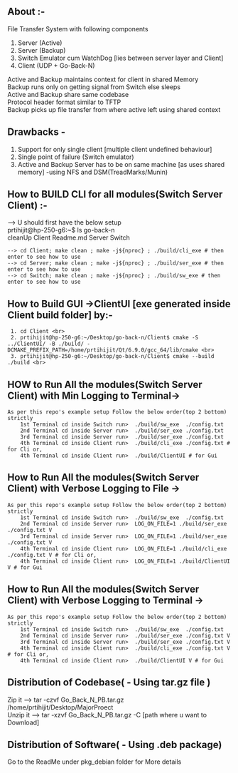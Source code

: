 ## About :-

File Transfer System with following components

1. Server (Active)
2. Server (Backup)
3. Switch Emulator cum WatchDog [lies between server layer and Client]
4. Client (UDP + Go-Back-N)

Active and Backup maintains context for client in shared Memory <br>
Backup runs only on getting signal from Switch else sleeps <br>
Active and Backup share same codebase <br>
Protocol header format similar to TFTP <br>
Backup picks up file transfer from where active left using shared context <br>

## Drawbacks -

1. Support for only single client [multiple client undefined behaviour]
2. Single point of failure (Switch emulator)
3. Active and Backup Server has to be on same machine [as uses shared memory] -using NFS and DSM(TreadMarks/Munin)


## How to BUILD CLI for all modules(Switch Server Client) :-

--> U should first have the below setup <br>
    prtihijit@hp-250-g6:~$ ls go-back-n <br>
    cleanUp  Client  Readme.md  Server  Switch <br>

    --> cd Client; make clean ; make -j${nproc} ; ./build/cli_exe # then enter to see how to use
    --> cd Server; make clean ; make -j${nproc} ; ./build/ser_exe # then enter to see how to use
    --> cd Switch; make clean ; make -j${nproc} ; ./build/sw_exe # then enter to see how to use

## How to Build GUI ->ClientUI [exe generated inside Client build folder] by:- 

     1. cd Client <br>
     2. prtihijit@hp-250-g6:~/Desktop/go-back-n/Client$ cmake -S ../ClientUI/ -B ./build/ -DCMAKE_PREFIX_PATH=/home/prtihijit/Qt/6.9.0/gcc_64/lib/cmake <br>
     3. prtihijit@hp-250-g6:~/Desktop/go-back-n/Client$ cmake --build ./build <br>

## HOW to Run All the modules(Switch Server Client) with Min Logging to Terminal->

    As per this repo's example setup Follow the below order(top 2 bottom) strictly
        1st Terminal cd inside Switch run>  ./build/sw_exe  ./config.txt
        2nd Terminal cd inside Server run>  ./build/ser_exe ./config.txt
        3rd Terminal cd inside Server run>  ./build/ser_exe ./config.txt
        4th Terminal cd inside Client run>  ./build/cli_exe ./config.txt # for Cli or,
        4th Terminal cd inside Client run>  ./build/ClientUI # for Gui

## How to Run All the modules(Switch Server Client) with Verbose Logging to File ->

    As per this repo's example setup Follow the below order(top 2 bottom) strictly
        1st Terminal cd inside Switch run>  ./build/sw_exe  ./config.txt
        2nd Terminal cd inside Server run>  LOG_ON_FILE=1 ./build/ser_exe ./config.txt V
        3rd Terminal cd inside Server run>  LOG_ON_FILE=1 ./build/ser_exe ./config.txt V
        4th Terminal cd inside Client run>  LOG_ON_FILE=1 ./build/cli_exe ./config.txt V # for Cli or,
        4th Terminal cd inside Client run>  LOG_ON_FILE=1 ./build/ClientUI V # for Gui

## How to Run All the modules(Switch Server Client) with Verbose Logging to Terminal ->

    As per this repo's example setup Follow the below order(top 2 bottom) strictly
        1st Terminal cd inside Switch run>  ./build/sw_exe  ./config.txt
        2nd Terminal cd inside Server run>  ./build/ser_exe ./config.txt V
        3rd Terminal cd inside Server run>  ./build/ser_exe ./config.txt V
        4th Terminal cd inside Client run>  ./build/cli_exe ./config.txt V # for Cli or,
        4th Terminal cd inside Client run>  ./build/ClientUI V # for Gui


## Distribution of Codebase( - Using tar.gz file )

Zip it --> tar -czvf Go_Back_N_PB.tar.gz /home/prtihijit/Desktop/MajorProect <br>
Unzip it --> tar -xzvf Go_Back_N_PB.tar.gz -C [path where u want to Download] <br>

## Distribution of Software( - Using .deb package)

Go to the ReadMe under pkg_debian folder for More details <br>

